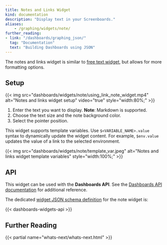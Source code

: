 ```yaml
---
title: Notes and Links Widget
kind: documentation
description: "Display text in your Screenboards."
aliases:
    - /graphing/widgets/note/
further_reading:
- link: "/dashboards/graphing_json/"
  tag: "Documentation"
  text: "Building Dashboards using JSON"
---
```


The notes and links widget is similar to [free text widget][1], but allows for more formatting options.

## Setup

{{< img src="dashboards/widgets/note/using_link_note_widget.mp4" alt="Notes and links widget setup" video="true" style="width:80%;" >}}

1. Enter the text you want to display. **Note**: Markdown is supported.
2. Choose the text size and the note background color.
3. Select the pointer position.

This widget supports template variables. Use `$<VARIABLE_NAME>.value` syntax to dynamically update the widget content. For example, `$env.value` updates the value of a link to the selected environment.

{{< img src="dashboards/widgets/note/template_var.jpeg" alt="Notes and links widget template variables" style="width:100%;" >}}


## API

This widget can be used with the **Dashboards API**. See the [Dashboards API documentation][2] for additional reference.

The dedicated [widget JSON schema definition][3] for the note widget is:

{{< dashboards-widgets-api >}}

## Further Reading

{{< partial name="whats-next/whats-next.html" >}}

[1]: /dashboards/widgets/free_text/
[2]: /api/v1/dashboards/
[3]: /dashboards/graphing_json/widget_json/
